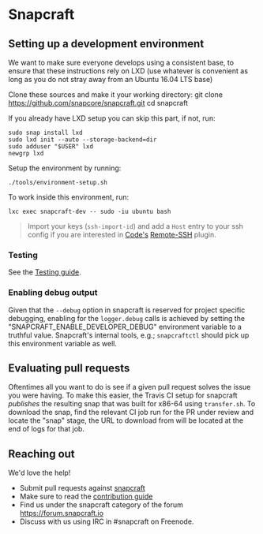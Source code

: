 # Snapcraft

## Setting up a development environment

We want to make sure everyone develops using a consistent base, to ensure that these instructions rely on LXD (use whatever is convenient as long as you do not stray away from an Ubuntu 16.04 LTS base)

Clone these sources and make it your working directory:
    git clone https://github.com/snapcore/snapcraft.git
    cd snapcraft

If you already have LXD setup you can skip this part, if not, run:

    sudo snap install lxd
    sudo lxd init --auto --storage-backend=dir
    sudo adduser "$USER" lxd
    newgrp lxd

Setup the environment by running:

    ./tools/environment-setup.sh

To work inside this environment, run:

    lxc exec snapcraft-dev -- sudo -iu ubuntu bash

> Import your keys (`ssh-import-id`) and add a `Host` entry to your ssh config if you are interested in [Code's](https://snapcraft.io/code) [Remote-SSH]() plugin.

### Testing

See the [Testing guide](TESTING.md).

### Enabling debug output

Given that the `--debug` option in snapcraft is reserved for project specific debugging, enabling for the `logger.debug` calls is achieved by setting the "SNAPCRAFT_ENABLE_DEVELOPER_DEBUG" environment variable to a truthful value. Snapcraft's internal tools, e.g.; `snapcraftctl` should pick up this environment variable as well.

## Evaluating pull requests

Oftentimes all you want to do is see if a given pull request solves the issue you were having. To make this easier, the Travis CI setup for snapcraft _publishes_ the resulting snap that was built for x86-64 using `transfer.sh`.
To download the snap, find the relevant CI job run for the PR under review and locate the "snap" stage, the URL to download from will be located at the end of logs for that job.

## Reaching out

We'd love the help!

- Submit pull requests against [snapcraft](https://github.com/snapcore/snapcraft/pulls)
- Make sure to read the [contribution guide](CONTRIBUTING.md)
- Find us under the snapcraft category of the forum https://forum.snapcraft.io
- Discuss with us using IRC in #snapcraft on Freenode.
